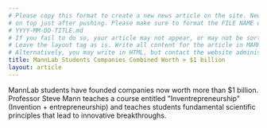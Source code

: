 ```yaml
---
# Please copy this format to create a new news article on the site. News articles are sorted by date and yours should appear
# on top just after pushing. Please make sure to format the FILE NAME of your article as follows:
# YYYY-MM-DD-TITLE.md
# If you fail to do so, your article may not appear, or may not be sorted to the top as it should be.
# Leave the layout tag as is. Write all content for the article in MARKDOWN below the line. It will be formatted automatically.
# Alternatively, you may write in HTML, but contact the website administrator before doing so for relevant stylesheet reference.
title: MannLab Students Companies Combined Worth > $1 billion
layout: article 
---
```

MannLab students have founded companies now worth more than $1 billion.  Professor Steve Mann teaches a course entitled "Inventrepreneurship" (Invention + entrepreneurship) and teaches students fundamental scientific principles that lead to innovative breakthroughs.
